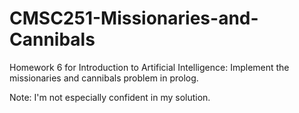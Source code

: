 # CMSC251-Missionaries-and-Cannibals
Homework 6 for Introduction to Artificial Intelligence: Implement the missionaries and cannibals problem in prolog.

Note: I'm not especially confident in my solution.
